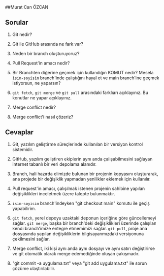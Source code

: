 ##Murat Can ÖZCAN

## Sorular

1. Git nedir?

2. Git ile GitHub arasında ne fark var?

3. Neden bir branch oluşturuyoruz?

4. Pull Request'in amacı nedir?

5. Bir Branchten diğerine geçmek için kullandığın KOMUT nedir? Mesela `isim-soyisim` branch'inde çalıştığını hayal et ve main branch'ine geçmek istiyorsun, ne yaparsın?

6. `git fetch`, `git merge` ve `git pull` arasındaki farklıarı açıklayınız. Bu konutlar ne yapar açıklayınız.

7. Merge conflict nedir?

8. Merge conflict'i nasıl çözeriz?

## Cevaplar

1. Git, yazılım geliştirme süreçlerinde kullanılan bir versiyon kontrol sistemidir.

2. GitHub, yazılım geliştiren ekiplerin aynı anda çalışabilmesini sağlayan internet tabanlı bir veri depolama alanıdır.

3. Branch, hali hazırda elimizde bulunan bir projenin kopyasını oluşturarak, ana projede bir değişiklik yapmadan yenilikler eklemek için kullanılır.

4. Pull request'in amacı, çalışılmak istenen projenin sahibine yapılan değişiklikleri inceletmek üzere talepte bulunmaktır.

5. `isim-soyisim` branch'indeyken "git checkout main" komutu ile geçiş yapabilirim.

6. `git fetch`, yerel depoyu uzaktaki deponun içeriğine göre güncellemeyi sağlar.
`git merge`, başka bir branch'deki değişiklikleri üzerinde çalışılan kendi branch'imize entegre etmemimizi sağlar.
`git pull`, proje ana dosyasında yapılan değişikliklerin bilgisayarımızdaki versiyonuna çekilmesini sağlar.

7. Merge conflict, iki kişi aynı anda aynı dosyayı ve aynı satırı değiştirirse ve git otomatik olarak merge edemediğinde oluşan çakışmadır.

8. "git commit -a uygulama.txt" veya "git add uygulama.txt" ile sorun çözüme ulaştırılabilir.

